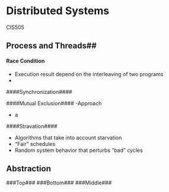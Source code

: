 Distributed Systems
==================

CIS505


## Process and Threads##

#### Race Condition ####
  - Execution result depend on the interleaving of two programs
  - 

####Synchronization####



####Mutual Exclusion####
-Approach  
  - a

####Stravation####
- Algorithms that take into account starvation
- “Fair” schedules
- Random system behavior that perturbs “bad” cycles


## Abstraction ##
###Top###
###Bottom###
###Middle###
